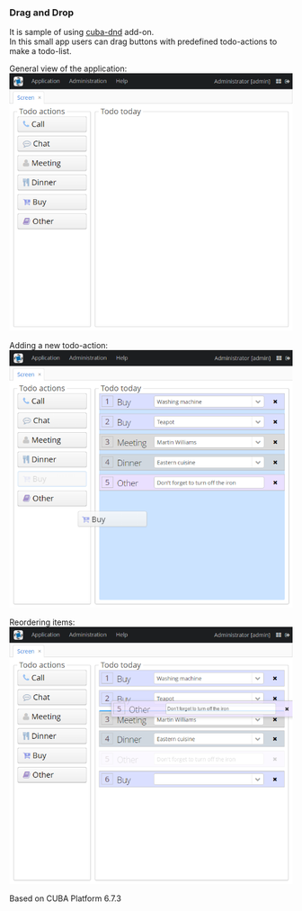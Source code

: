 ### Drag and Drop

It is sample of using [cuba-dnd](https://github.com/cuba-platform/cuba-dnd) add-on.  
In this small app users can drag buttons with predefined todo-actions to make a todo-list.

General view of the application:  
![](/screenshots/1-General-view.png "General view of application")

Adding a new todo-action:
![](/screenshots/2-Adding-new-to-do-action.png "Adding new to-do-action")

Reordering items:  
![](/screenshots/3-Reordering-items.png "Reordering items")

Based on CUBA Platform 6.7.3